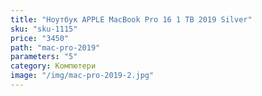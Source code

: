 ```yaml
---
title: "Ноутбук APPLE MacBook Pro 16 1 TB 2019 Silver"
sku: "sku-1115"
price: "3450"
path: "mac-pro-2019"
parameters: "5"
category: Компютери
image: "/img/mac-pro-2019-2.jpg"
---
```

